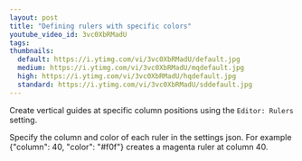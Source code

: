 ```yaml
---
layout: post
title: "Defining rulers with specific colors"
youtube_video_id: 3vc0XbRMadU
tags:
thumbnails:
  default: https://i.ytimg.com/vi/3vc0XbRMadU/default.jpg
  medium: https://i.ytimg.com/vi/3vc0XbRMadU/mqdefault.jpg
  high: https://i.ytimg.com/vi/3vc0XbRMadU/hqdefault.jpg
  standard: https://i.ytimg.com/vi/3vc0XbRMadU/sddefault.jpg
---
```


Create vertical guides at specific column positions using the `Editor: Rulers` setting.

Specify the column and color of each ruler in the settings json. For example {"column": 40, "color": "#f0f"} creates a magenta ruler at column 40.
